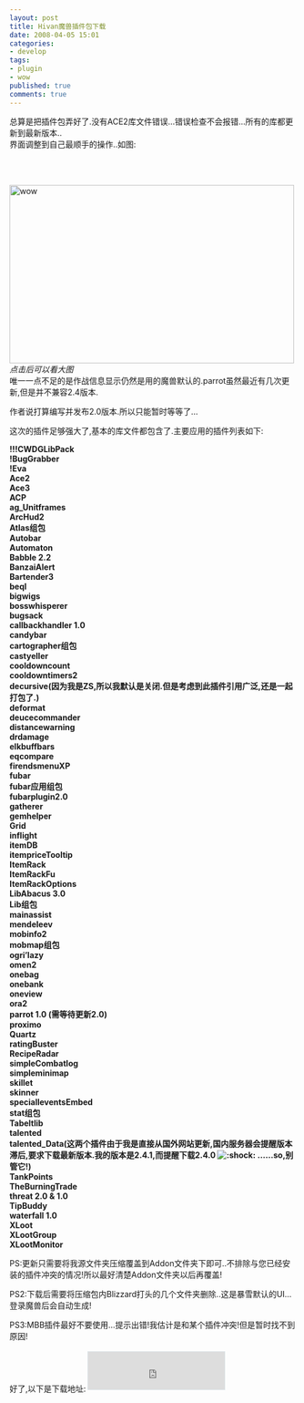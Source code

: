 ```yaml
---
layout: post
title: Hivan魔兽插件包下载
date: 2008-04-05 15:01
categories: 
- develop
tags:
- plugin
- wow
published: true
comments: true
---
```

<p><p>总算是把插件包弄好了.没有ACE2库文件错误…错误检查不会报错…所有的库都更新到最新版本..   <br />界面调整到自己最顺手的操作..如图:</p>  <p>&#160;</p> <!--more-->  <p>   <br /><a href="http://www.flickr.com/photos/ivandoo/2388988245/"><img height="313" alt="wow" src="http://farm3.static.flickr.com/2020/2388988245_602c61ca61.jpg" width="500" /></a>    <br /><em>点击后可以看大图</em>    <br />唯一一点不足的是作战信息显示仍然是用的魔兽默认的.parrot虽然最近有几次更新,但是并不兼容2.4版本.</p>  <p>作者说打算编写并发布2.0版本.所以只能暂时等等了…</p>  <p>这次的插件足够强大了,基本的库文件都包含了.主要应用的插件列表如下:</p>  <p><strong>!!!CWDGLibPack     <br />!BugGrabber      <br />!Eva      <br />Ace2      <br />Ace3      <br />ACP      <br />ag_Unitframes      <br />ArcHud2      <br />Atlas组包      <br />Autobar      <br />Automaton      <br />Babble 2.2      <br />BanzaiAlert      <br />Bartender3      <br />beql      <br />bigwigs      <br />bosswhisperer      <br />bugsack      <br />callbackhandler 1.0      <br />candybar      <br />cartographer组包      <br />castyeller      <br />cooldowncount      <br />cooldowntimers2      <br />decursive(因为我是ZS,所以我默认是关闭.但是考虑到此插件引用广泛,还是一起打包了.)      <br />deformat      <br />deucecommander      <br />distancewarning      <br />drdamage      <br />elkbuffbars      <br />eqcompare      <br />firendsmenuXP      <br />fubar      <br />fubar应用组包      <br />fubarplugin2.0      <br />gatherer      <br />gemhelper      <br />Grid      <br />inflight      <br />itemDB      <br />itempriceTooltip      <br />ItemRack      <br />ItemRackFu      <br />ItemRackOptions      <br />LibAbacus 3.0      <br />Lib组包      <br />mainassist      <br />mendeleev      <br />mobinfo2      <br />mobmap组包      <br />ogri’lazy      <br />omen2      <br />onebag      <br />onebank      <br />oneview      <br />ora2      <br />parrot 1.0 (需等待更新2.0)      <br />proximo      <br />Quartz      <br />ratingBuster      <br />RecipeRadar      <br />simpleCombatlog      <br />simpleminimap      <br />skillet      <br />skinner      <br />specialleventsEmbed      <br />stat组包      <br />Tabeltlib      <br />talented      <br />talented_Data(这两个插件由于我是直接从国外网站更新,国内服务器会提醒版本滞后,要求下载最新版本.我的版本是2.4.1,而提醒下载2.4.0 <img alt=":shock:" src="http://blog.ivandoo.com/wp-includes/images/smilies/icon_eek.gif" /> ……so,别管它!)      <br />TankPoints      <br />TheBurningTrade      <br />threat 2.0 &amp; 1.0      <br />TipBuddy      <br />waterfall 1.0      <br />XLoot      <br />XLootGroup      <br />XLootMonitor</strong></p>  <p>PS:更新只需要将我源文件夹压缩覆盖到Addon文件夹下即可..不排除与您已经安装的插件冲突的情况!所以最好清楚Addon文件夹以后再覆盖!</p>  <p>PS2:下载后需要将压缩包内Blizzard打头的几个文件夹删除..这是暴雪默认的UI…登录魔兽后会自动生成!</p>  <p>PS3:MBB插件最好不要使用…提示出错!我估计是和某个插件冲突!但是暂时找不到原因!</p>  <p>好了,以下是下载地址:<iframe scrolling="no" marginheight="0" marginwidth="0" frameborder="0" style="width:240px;height:66px;margin:3px;padding:0;border:1px solid #dde5e9;background-color:#ffffff;" src="http://cid-dd052430190ebbbc.skydrive.live.com/embedrowdetail.aspx/Public/software/plugin/wow/AddOns.zip"></iframe></p></p>
